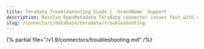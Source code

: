 ```yaml
---
title: Teradata Troubleshooting Guide | `brandName` Support
description: Resolve OpenMetadata Teradata connector issues fast with expert troubleshooting guides, common error fixes, and step-by-step solutions for seamless integration.
slug: /connectors/database/teradata/troubleshooting
---
```


{% partial file="/v1.9/connectors/troubleshooting.md" /%}
